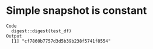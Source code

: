 # Simple snapshot is constant

    Code
      digest::digest(test_df)
    Output
      [1] "cf7860b7757d3d5b39b238f5741f8554"

